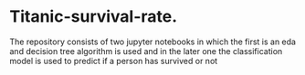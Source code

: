 # Titanic-survival-rate.
The repository consists of two jupyter notebooks in which the first is an eda and decision tree algorithm is used and in the later one the classification model is used to predict if a person has survived or not
